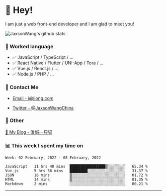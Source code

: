 # 👋 Hey!

I am just a web front-end developer and I am glad to meet you!

![JaxsonWang's github stats](https://github-readme-stats.vercel.app/api?username=JaxsonWang&&show_icons=true&&title_color=1abc9c&&icon_color=1abc9c)


### 📝 Worked language

- ✅ JavaScript / TypeScript / ...
- ✅ React Native / Flutter / UNI-App / Tora / ...
- ✅ Vue.js / React.js / ...
- ✅ Node.js / PHP / ...

### 📮 Contact Me

- [Email - i@iiong.com](mailto:i@iiong.com)

- [Twitter - @JaxsonWangChina](https://twitter.com/JaxsonWangChina)

### 🤪 Other

[📌 My Blog - 淮城一只猫](https://iiong.com)

### 📊 This week I spent my time on

<!--START_SECTION:waka-->
```text
Week: 02 February, 2022 - 08 February, 2022

JavaScript   11 hrs 40 mins  ████████████████▒░░░░░░░░   65.34 % 
Vue.js       5 hrs 36 mins   ████████░░░░░░░░░░░░░░░░░   31.37 % 
JSON         18 mins         ▒░░░░░░░░░░░░░░░░░░░░░░░░   01.72 % 
HTML         14 mins         ▒░░░░░░░░░░░░░░░░░░░░░░░░   01.35 % 
Markdown     2 mins          ░░░░░░░░░░░░░░░░░░░░░░░░░   00.21 % 
```
<!--END_SECTION:waka-->

---
